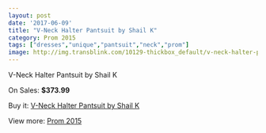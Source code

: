 ```yaml
---
layout: post
date: '2017-06-09'
title: "V-Neck Halter Pantsuit by Shail K"
category: Prom 2015
tags: ["dresses","unique","pantsuit","neck","prom"]
image: http://img.transblink.com/10129-thickbox_default/v-neck-halter-pantsuit-by-shail-k.jpg
---
```

V-Neck Halter Pantsuit by Shail K

On Sales: **$373.99**
<a href="https://www.transblink.com/en/prom-2015/3285-v-neck-halter-pantsuit-by-shail-k.html"><amp-img layout="responsive" width="600" height="600" src="//img.transblink.com/10129-thickbox_default/v-neck-halter-pantsuit-by-shail-k.jpg" alt="V-Neck Halter Pantsuit by Shail K 0" /></a>
<a href="https://www.transblink.com/en/prom-2015/3285-v-neck-halter-pantsuit-by-shail-k.html"><amp-img layout="responsive" width="600" height="600" src="//img.transblink.com/10130-thickbox_default/v-neck-halter-pantsuit-by-shail-k.jpg" alt="V-Neck Halter Pantsuit by Shail K 1" /></a>

Buy it: [V-Neck Halter Pantsuit by Shail K](https://www.transblink.com/en/prom-2015/3285-v-neck-halter-pantsuit-by-shail-k.html "V-Neck Halter Pantsuit by Shail K")

View more: [Prom 2015](https://www.transblink.com/en/10-prom-2015 "Prom 2015")